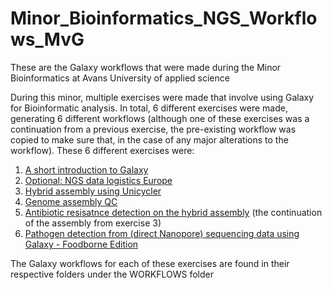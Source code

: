 # Minor_Bioinformatics_NGS_Workflows_MvG
These are the Galaxy workflows that were made during the Minor Bioinformatics at Avans University of applied science

During this minor, multiple exercises were made that involve using Galaxy for Bioinformatic analysis. In total, 6 different exercises were made, generating 6 different workflows (although one of these exercises was a continuation from a previous exercise, the pre-existing workflow was copied to make sure that, in the case of any major alterations to the workflow). 
These 6 different exercises were:
1. [A short introduction to Galaxy](https://training.galaxyproject.org/training-material/topics/introduction/tutorials/galaxy-intro-short/tutorial.html)
2. [Optional: NGS data logistics Europe](https://training.galaxyproject.org/training-material/topics/introduction/tutorials/galaxy-intro-ngs-data-managment/tutorial.html)
3. [Hybrid assembly using Unicycler](https://training.galaxyproject.org/training-material/topics/assembly/tutorials/unicycler-assembly/tutorial.html)
4. [Genome assembly QC](https://training.galaxyproject.org/training-material/topics/assembly/tutorials/assembly-quality-control/tutorial.html)
5. [Antibiotic resisatnce detection on the hybrid assembly](https://galaxyproject.github.io/training-material/topics/metagenomics/tutorials/plasmid-metagenomics-nanopore/tutorial.html) (the continuation of the assembly from exercise 3)
6. [Pathogen detection from (direct Nanopore) sequencing data using Galaxy - Foodborne Edition](https://training.galaxyproject.org/training-material/topics/microbiome/tutorials/pathogen-detection-from-nanopore-foodborne-data/tutorial.html)

The Galaxy workflows for each of these exercises are found in their respective folders under the WORKFLOWS folder
